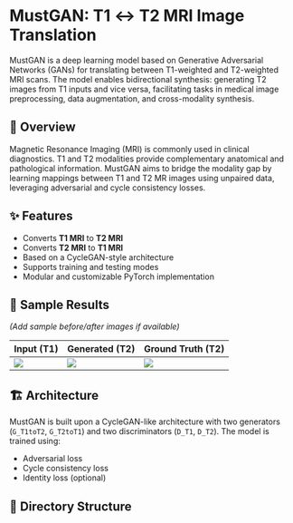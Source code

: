 # MustGAN: T1 ↔ T2 MRI Image Translation

MustGAN is a deep learning model based on Generative Adversarial Networks (GANs) for translating between T1-weighted and T2-weighted MRI scans. The model enables bidirectional synthesis: generating T2 images from T1 inputs and vice versa, facilitating tasks in medical image preprocessing, data augmentation, and cross-modality synthesis.

## 🧠 Overview

Magnetic Resonance Imaging (MRI) is commonly used in clinical diagnostics. T1 and T2 modalities provide complementary anatomical and pathological information. MustGAN aims to bridge the modality gap by learning mappings between T1 and T2 MR images using unpaired data, leveraging adversarial and cycle consistency losses.

## ✨ Features

- Converts **T1 MRI** to **T2 MRI**
- Converts **T2 MRI** to **T1 MRI**
- Based on a CycleGAN-style architecture
- Supports training and testing modes
- Modular and customizable PyTorch implementation

## 🧪 Sample Results

*(Add sample before/after images if available)*

| Input (T1) | Generated (T2) | Ground Truth (T2) |
|------------|----------------|-------------------|
| ![](samples/t1_input.png) | ![](samples/t2_fake.png) | ![](samples/t2_real.png) |

## 🏗️ Architecture

MustGAN is built upon a CycleGAN-like architecture with two generators (`G_T1toT2`, `G_T2toT1`) and two discriminators (`D_T1`, `D_T2`). The model is trained using:

- Adversarial loss
- Cycle consistency loss
- Identity loss (optional)

## 📁 Directory Structure

